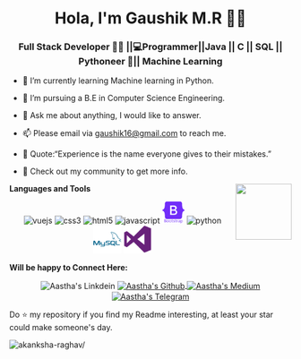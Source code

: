 







  <h1 align="center"> Hola, I'm Gaushik M.R 👋✨</h1>

 <h3 align="center">Full Stack Developer 👨‍💻 ||​💻​Programmer||Java || C || SQL || Pythoneer 🐍|| Machine Learning</h3>


- 🌱 I’m currently learning Machine learning in Python.

- 💼 I’m pursuing a B.E in Computer Science Engineering.

- 💬 Ask me about anything, I would like to answer.

- 📫 Please email via gaushik16@gmail.com to reach me.

- 📌 Quote:“Experience is the name everyone gives to their mistakes.” 

- 👀 Check out my community to get more info.

<img align="right" width="100" height="100" src="https://media.giphy.com/media/dxn6fRlTIShoeBr69N/giphy.gif">
 


**Languages and Tools**

<p align="center"><img src=https://devicons.github.io/devicon/devicon.git/icons/vuejs/vuejs-original-wordmark.svg alt=vuejs width="40" height="40"/> <img  src=https://devicons.github.io/devicon/devicon.git/icons/css3/css3-original-wordmark.svg alt=css3 width="40" height="40"/> <img src=https://devicons.github.io/devicon/devicon.git/icons/html5/html5-original-wordmark.svg alt=html5 width="40" height="40"/> <img src=https://devicons.github.io/devicon/devicon.git/icons/javascript/javascript-original.svg alt=javascript width="40" height="40"/> <img src=https://raw.githubusercontent.com/devicons/devicon/master/icons/bootstrap/bootstrap-plain-wordmark.svg alt=Bootstrap width="40" height="40"/> <img src=https://devicons.github.io/devicon/devicon.git/icons/python/python-original-wordmark.svg alt=python width="50" height="50"/>
 <img src=https://raw.githubusercontent.com/devicons/devicon/master/icons/mysql/mysql-plain-wordmark.svg alt=mysql width="50" height="50"/> 
 <img src=https://raw.githubusercontent.com/devicons/devicon/master/icons/visualstudio/visualstudio-plain.svg alt=vs-code width="50" height="50"/></p>
 

**Will be happy to Connect Here:**


 <p align ="center"
<a href="https://www.linkedin.com/in/gaushik-m-r-08a58a135/">
  <img align="center" alt="Aastha's Linkdein" width="22px" src="https://cdn.jsdelivr.net/npm/simple-icons@v3/icons/linkedin.svg" />
</a>
<a href="https://github.com/gaushikmr">
  <img align="center" alt="Aastha's Github" width="22px" src="https://cdn.jsdelivr.net/npm/simple-icons@v3/icons/github.svg" />
</a>
<a href="/">
<img align="center" alt="Aastha's Medium" width="22px" src="https://cdn.jsdelivr.net/npm/simple-icons@v3/icons/medium.svg" />
</a>
<a href="">
  <img align="center" alt="Aastha's Telegram" width="22px" src="https://cdn.jsdelivr.net/npm/simple-icons@v3/icons/telegram.svg" />
</a>

</p>

Do ⭐ my repository if you find my Readme interesting, at least your star could make someone's day.  


<p align="left"> <img src=https://komarev.com/ghpvc/?username=gaushikmr alt=akanksha-raghav/></p>


 
